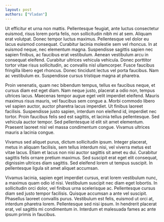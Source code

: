 ```yaml
---
layout: post
authors: ["Vladan"]
---
```


Ut efficitur et urna non mattis. Pellentesque feugiat, ante luctus consectetur euismod, risus lorem porta felis, non sollicitudin nibh mi at sem. Aliquam erat volutpat. Donec tempor luctus maximus. Pellentesque vel dolor eu lacus euismod consequat. Curabitur lacinia molestie sem vel rhoncus. In at euismod neque, nec elementum magna. Suspendisse sagittis sapien nec sapien finibus, ac faucibus erat vestibulum. Aenean vestibulum arcu in consequat eleifend. Curabitur ultrices vehicula vehicula. Donec porttitor tortor vitae risus sollicitudin, ac convallis nisl ullamcorper. Fusce faucibus fringilla libero eget rhoncus. Donec tincidunt lectus vel porta faucibus. Nam ac vestibulum ex. Suspendisse cursus tristique magna at pharetra.

Proin venenatis, quam nec bibendum tempus, tellus ex faucibus neque, et cursus diam est eget diam. Nam neque justo, placerat a odio non, tempus ultrices lacus. Maecenas tempor augue eget velit imperdiet eleifend. Mauris maximus risus mauris, vel faucibus sem congue a. Morbi commodo libero vel sapien auctor, auctor pharetra lacus imperdiet. Ut finibus laoreet facilisis. Suspendisse justo sapien, interdum non eleifend id, imperdiet nec tortor. Proin faucibus felis sed est sagittis, et lacinia tellus pellentesque. Sed vehicula auctor tempor. Sed pellentesque id elit sit amet elementum. Praesent laoreet nisl vel massa condimentum congue. Vivamus ultrices mauris a lacinia congue.

Vivamus sed aliquet purus, dictum sollicitudin ipsum. Integer placerat, metus in aliquam facilisis, sem tellus interdum nisi, vel viverra metus est vitae lacus. Etiam et lacus non nisi auctor sagittis sit amet eu dui. Curabitur sagittis felis ornare pretium maximus. Sed suscipit erat eget elit consequat, dignissim ultrices diam sagittis. Sed eleifend lorem ut tempus suscipit. In pellentesque ligula sit amet aliquet accumsan.

Vivamus lacinia, sapien eget imperdiet cursus, erat lorem vestibulum nunc, a maximus quam odio id nisi. Vestibulum suscipit nec diam eget lobortis. In sollicitudin orci dolor, vel finibus urna scelerisque ac. Pellentesque cursus diam sed justo tempor facilisis. Quisque accumsan a ante vel suscipit. Phasellus laoreet convallis purus. Vestibulum est felis, euismod ut orci at, interdum pharetra lorem. Pellentesque sed nisi ipsum. In hendrerit placerat erat, vel sagittis mi condimentum in. Interdum et malesuada fames ac ante ipsum primis in faucibus.
